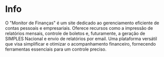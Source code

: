 # Info


O "Monitor de Finanças" é um site dedicado ao gerenciamento eficiente de contas pessoais e empresariais. Oferece recursos como a impressão de relatórios mensais, controle de boletos e, futuramente, a geração de SIMPLES Nacional e envio de relatórios por email. Uma plataforma versátil que visa simplificar e otimizar o acompanhamento financeiro, fornecendo ferramentas essenciais para um controle preciso.

